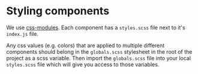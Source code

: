# Styling components

We use [css-modules](https://github.com/css-modules/css-modules). Each component has a `styles.scss` file next to it's `index.js` file. 

Any css values (e.g. colors) that are applied to multiple different components should belong in the `globals.scss` stylesheet in the root of the project as a scss variable. Then import the `globals.scss` file into your local `styles.scss` file which will give you access to those variables.

